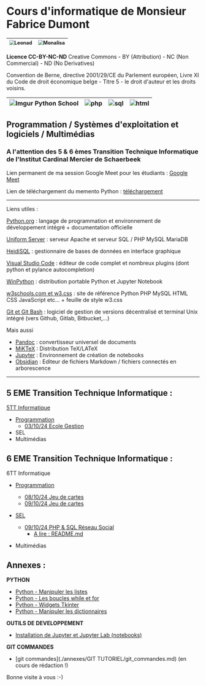 # Cours d'informatique de Monsieur Fabrice Dumont

| <img src="https://i.imgur.com/LWxHF8fm.png" alt="Leonad" style="zoom:80%;" /> | <img src="https://i.imgur.com/BVmGbMEm.png" alt="Monalisa" style="zoom:80%;" /> |
| ------------------------------------------------------------ | ------------------------------------------------------------ |

**Licence CC-BY-NC-ND**  Creative Commons - BY (Attribution) - NC (Non Commercial) - ND (No Derivatives)

Convention de Berne, directive 2001/29/CE du Parlement européen, Livre XI du Code de droit économique belge - Titre 5 - le droit d'auteur et les droits voisins.

| ![Imgur Python School](https://i.imgur.com/ti449hxm.png) | ![php](https://i.imgur.com/2EXnnWGm.png) | ![sql](https://i.imgur.com/1Y4ibMrm.png) | ![html](https://i.imgur.com/svYLNOfm.png) |
| -------------------------------------------------------- | ---------------------------------------- | ---------------------------------------- | ----------------------------------------- |

## Programmation / Systèmes d'exploitation et logiciels / Multimédias

### A l'attention des 5 & 6 èmes Transition Technique Informatique de l'Institut Cardinal Mercier de Schaerbeek

Lien permanent de ma session Google Meet pour les étudiants : [Google Meet](https://meet.google.com/vaa-uvqa-jeu)

Lien de téléchargement du memento Python : [téléchargement](https://drive.google.com/file/d/1MY2jUIuuccmZ0CTt5LQdFq4uFyEwNaCo/view?usp=sharing)

------

Liens utiles :

 [Python.org](https://www.python.org/) : langage de programmation et environnement de développement intégré + documentation officielle

[Uniform Server](https://www.uniformserver.com/) : serveur Apache et serveur SQL / PHP MySQL MariaDB

[HeidiSQL](https://www.heidisql.com/) : gestionnaire de bases de données en interface graphique

[Visual Studio Code](https://code.visualstudio.com/) : éditeur de code complet et nombreux plugins (dont python et pylance autocompletion)

[WinPython](https://winpython.github.io/) : distribution portable Python et Jupyter Notebook

[w3schools.com et w3.css](https://www.w3schools.com/) :  site de référence Python PHP MySQL HTML CSS JavaScript etc... + feuille de style w3.css

[Git et Git Bash](https://git-scm.com/) : logiciel de gestion de versions décentralisé et terminal Unix intégré (vers Github, Gitlab, Bitbucket,...)

Mais aussi 

- [Pandoc](https://pandoc.org/) : convertisseur universel de documents
- [MiKTeX](https://miktex.org/) : Distribution TeX/LATeX
- [Jupyter](https://jupyter.org/) : Environnement de création de notebooks
- [Obsidian](https://obsidian.md/) : Editeur de fichiers Markdown / fichiers connectés en arborescence

------

## 5 EME Transition Technique Informatique :

[5TT Informatique](./cours_5tt "5TT")

- [Programmation](./cours_5tt/programmation)
  - [03/10/24 Ecole Gestion](./cours_5tt/programmation/03_10_24_ecole_gestion)
- SEL
- Multimédias

## 6 EME Transition Technique Informatique :

6TT Informatique

- [Programmation](./cours_6tt/programmation)
  - [08/10/24 Jeu de cartes](./cours_6tt/programmation/08_10_24)
  - [09/10/24 Jeu de cartes](./cours_6tt/programmation/09_10_24)
- [SEL](./cours_6tt/sel)
  - [09/10/24 PHP & SQL Réseau Social](./cours_6tt/sel/09_10_24)
    - [A lire : README.md](./cours_6tt/sel/09_10_24/README.md)
  
- Multimédias

## Annexes :

**PYTHON**

- [Python - Manipuler les listes](./annexes/python_listes.md)
- [Python - Les boucles while et for](./annexes/python_boucles.md)
- [Python - Widgets Tkinter](./annexes/widgets_Tkinter.md)
- [Python - Manipuler les dictionnaires](./annexes/python_dictionaires.md)

**OUTILS DE DEVELOPPEMENT**

- [Installation de Jupyter et Jupyter Lab (notebooks)](./annexes/Installation_Jupyter_et_Jupyter_Lab.md)

**GIT COMMANDES**

- [git commandes](./annexes/GIT TUTORIEL/git_commandes.md) (en cours de rédaction !)

Bonne visite à vous :-)

